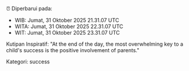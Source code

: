 ⏰ Diperbarui pada:
- WIB: Jumat, 31 Oktober 2025 21.31.07 UTC
- WITA: Jumat, 31 Oktober 2025 22.31.07 UTC
- WIT: Jumat, 31 Oktober 2025 23.31.07 UTC

Kutipan Inspiratif:
"At the end of the day, the most overwhelming key to a child's success is the positive involvement of parents."


Kategori: success

